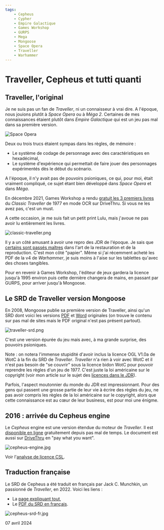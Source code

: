 ```yaml
---
tags:
    - Cepheus
    - Cypher
    - Empire Galactique
    - Games Workshop
    - GURPS
    - Mega
    - Mongoose
    - Space Opera
    - Traveller
    - Warhammer
---
```


# Traveller, Cepheus et tutti quanti

## Traveller, l'original

Je ne suis pas un fan de *Traveller*, ni un connaisseur à vrai dire. A l'époque, nous jouions plutôt à *Space Opera* ou à *Méga 2*. Certaines de mes connaissances étaient plutôt dans *Empire Galactique* qui est un jeu pas mal dans sa première version.

![Space Opera](../images/space-opera.png)

Deux ou trois trucs étaient sympas dans les règles, de mémoire :

* Le système de codage de personnage avec des caractéristiques en hexadécimal,
* Le système d'expérience qui permettait de faire jouer des personnages expérimentés dès le début du scénario.

A l'époque, il n'y avait pas de pouvoirs psioniques, ce qui, pour moi, était vraiment compliqué, ce sujet étant bien développé dans *Space Opera* et dans *Méga*.

En décembre 2021, Games Workshop a rendu [gratuit les 3 premiers livres](https://preview.drivethrurpg.com/en/product/355200/Classic-Traveller-Facsimile-Edition) du *Classic Traveller* de 1977 en mode OCR sur DriveThru. Si vous ne les avez pas, c'est un must.

A cette occasion, je me suis fait un petit print Lulu, mais j'avoue ne pas avoir lu entièrement les livres.

![classic-traveller.png](../images/classic-traveller.png)

Il y a un côté amusant à avoir une repro des JDR de l'époque. Je sais que [certains sont passés maîtres](http://la-forge-de-papier.over-blog.com) dans l'art de la restauration et de la reproduction. C'est mon côté "papier". Même si j'ai récemment acheté les PDF de la v4 de *Warhammer*, je suis moins à l'aise sur les tablettes qu'avec des choses tangibles.

Pour en revenir à Games Workshop, l'éditeur de jeux gardera la licence jusqu'à 1995 environ puis cette dernière changera de mains, en passant par GURPS, pour arriver jusqu'à Mongoose.

## Le SRD de Traveller version Mongoose

En 2008, Mongoose publie sa première version de Traveller, ainsi qu'un SRD dont voici les versions [PDF](../files/divers/Mongoose_Traveller_-_SRD_(v1.0).pdf) et [Word](../files/divers/Traveller_SRD_v1.0.doc) originales (on trouve le contenu sur pas mal de sites mais le PDF original n'est pas présent partout).

![traveller-srd.png](../images/traveller-srd.png)

C'est une version épurée du jeu mais avec, à ma grande surprise, des pouvoirs psioniques.

Note : on notera l'immense stupidité d'avoir inclus la licence OGL V1.0a de WotC à la fin du SRD de *Traveller*. *Traveller* n'a rien à voir avec WotC et il n'est pas besoin de "se couvrir" sous la licence bidon WotC pour pouvoir reprendre les règles d'un jeu de 1977. C'est juste la loi américaine sur le copyright (voir mon article sur le sujet des [licences dans le JDR](../pages/licences.md)).

Parfois, l'aspect moutonnier du monde du JDR est impressionnant. Pour des gens qui passent une grosse partie de leur vie à écrire des règles du jeu, ne pas avoir compris les règles de la loi américaine sur le copyright, alors que cette connaissance est au cœur de leur business, est pour moi une énigme.

## 2016 : arrivée du Cepheus engine

Le *Cepheus* engine est une version étendue du moteur de *Traveller*. Il est [disponible en ligne](https://www.orffenspace.com/cepheus-srd/) gratuitement depuis pas mal de temps. Le document est aussi sur [DriveThru](https://preview.drivethrurpg.com/en/product/186894/Cepheus-Engine-System-Reference-Document) en "pay what you want".

![cepheus-engine.jpg](../images/cepheus-engine.png)

Voir l'[analyse de licence CSL](../pages/licences.md#rapide-analyse-de-la-licence-cepheus-engine).

## Traduction française

Le SRD de Cepheus a été traduit en français par Jack C. Munchkin, un passionné de *Traveller*, en 2022. Voici les liens :

* La [page expliquant tout](https://oldschoolnostalgia.wordpress.com/cepheus/),
* Le [PDF du SRD en français](https://oldschoolnostalgia.files.wordpress.com/2023/02/cepheus-srd-vf.pdf).

![cepheus-srd-fr.jpg](../images/cepheus-srd-fr.jpg)

<div class="mydate">07 avril 2024</div>

